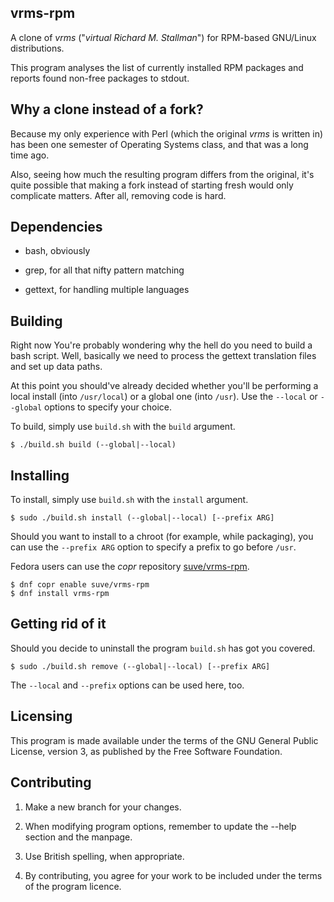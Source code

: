 **vrms-rpm**
----------
A clone of *vrms* ("*virtual Richard M. Stallman*") for
RPM-based GNU/Linux distributions.

This program analyses the list of currently installed RPM packages and reports
found non-free packages to stdout. 


**Why a clone instead of a fork?**
----------
Because my only experience with Perl (which the original *vrms* is written in)
has been one semester of Operating Systems class, and that was a long time ago.

Also, seeing how much the resulting program differs from the original, it's
quite possible that making a fork instead of starting fresh would only
complicate matters. After all, removing code is hard.


**Dependencies**
----------
- bash, obviously

- grep, for all that nifty pattern matching

- gettext, for handling multiple languages


**Building**
----------
Right now You're probably wondering why the hell do you need to build a 
bash script. Well, basically we need to process the gettext translation
files and set up data paths.

At this point you should've already decided whether you'll be performing
a local install (into `/usr/local`) or a global one (into `/usr`).
Use the `--local` or `--global` options to specify your choice.

To build, simply use `build.sh` with the `build` argument. 
```
$ ./build.sh build (--global|--local)
```


**Installing**
----------
To install, simply use `build.sh` with the `install` argument.
```
$ sudo ./build.sh install (--global|--local) [--prefix ARG]
```
Should you want to install to a chroot (for example, while packaging),
you can use the `--prefix ARG` option to specify a prefix to go before `/usr`.


Fedora users can use the *copr* repository 
[suve/vrms-rpm](https://copr.fedorainfracloud.org/coprs/suve/vrms-rpm/).
```
$ dnf copr enable suve/vrms-rpm
$ dnf install vrms-rpm
```

**Getting rid of it**
----------
Should you decide to uninstall the program `build.sh` has got you covered.
```
$ sudo ./build.sh remove (--global|--local) [--prefix ARG]
```
The `--local` and `--prefix` options can be used here, too.


**Licensing**
----------
This program is made available under the terms of the GNU
General Public License, version 3, as published by the
Free Software Foundation.


**Contributing**
----------
 1. Make a new branch for your changes.
 
 2. When modifying program options, remember to update the --help section
    and the manpage.
 
 3. Use British spelling, when appropriate.
 
 4. By contributing, you agree for your work to be included under
    the terms of the program licence.
